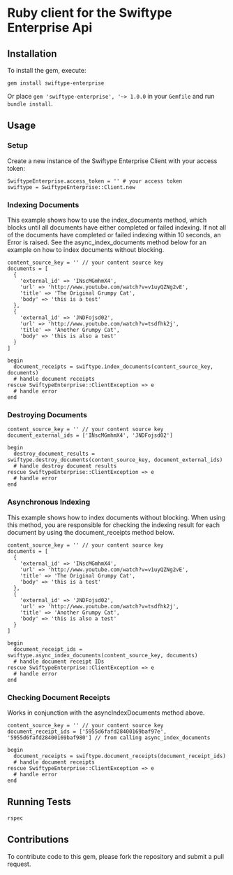 # Ruby client for the Swiftype Enterprise Api

## Installation

To install the gem, execute:

    gem install swiftype-enterprise

Or place `gem 'swiftype-enterprise', '~> 1.0.0` in your `Gemfile` and run `bundle install`.

## Usage

### Setup

Create a new instance of the Swiftype Enterprise Client with your access token:

    SwiftypeEnterprise.access_token = '' # your access token
    swiftype = SwiftypeEnterprise::Client.new

### Indexing Documents

This example shows how to use the index_documents method, which blocks until all documents have either completed or failed indexing.
If not all of the documents have completed or failed indexing within 10 seconds, an Error is raised.
See the async_index_documents method below for an example on how to index documents without blocking.

    content_source_key = '' // your content source key
    documents = [
      {
        'external_id' => 'INscMGmhmX4',
        'url' => 'http://www.youtube.com/watch?v=v1uyQZNg2vE',
        'title' => 'The Original Grumpy Cat',
        'body' => 'this is a test'
      },
      {
        'external_id' => 'JNDFojsd02',
        'url' => 'http://www.youtube.com/watch?v=tsdfhk2j',
        'title' => 'Another Grumpy Cat',
        'body' => 'this is also a test'
      }
    ]

    begin
      document_receipts = swiftype.index_documents(content_source_key, documents)
      # handle document receipts
    rescue SwiftypeEnterprise::ClientException => e
      # handle error
    end

### Destroying Documents

    content_source_key = '' // your content source key
    document_external_ids = ['INscMGmhmX4', 'JNDFojsd02']

    begin
      destroy_document_results = swiftype.destroy_documents(content_source_key, document_external_ids)
      # handle destroy document results
    rescue SwiftypeEnterprise::ClientException => e
      # handle error
    end

### Asynchronous Indexing

This example shows how to index documents without blocking.
When using this method, you are responsible for checking the indexing result for each document by using the document_receipts method below.

    content_source_key = '' // your content source key
    documents = [
      {
        'external_id' => 'INscMGmhmX4',
        'url' => 'http://www.youtube.com/watch?v=v1uyQZNg2vE',
        'title' => 'The Original Grumpy Cat',
        'body' => 'this is a test'
      },
      {
        'external_id' => 'JNDFojsd02',
        'url' => 'http://www.youtube.com/watch?v=tsdfhk2j',
        'title' => 'Another Grumpy Cat',
        'body' => 'this is also a test'
      }
    ]

    begin
      document_receipt_ids = swiftype.async_index_documents(content_source_key, documents)
      # handle document receipt IDs
    rescue SwiftypeEnterprise::ClientException => e
      # handle error
    end


### Checking Document Receipts

Works in conjunction with the asyncIndexDocuments method above.

    content_source_key = '' // your content source key
    document_receipt_ids = ['5955d6fafd28400169baf97e', '5955d6fafd28400169baf980'] // from calling async_index_documents

    begin
      document_receipts = swiftype.document_receipts(document_receipt_ids)
      # handle document receipts
    rescue SwiftypeEnterprise::ClientException => e
      # handle error
    end


## Running Tests

    rspec

## Contributions

  To contribute code to this gem, please fork the repository and submit a pull request.
